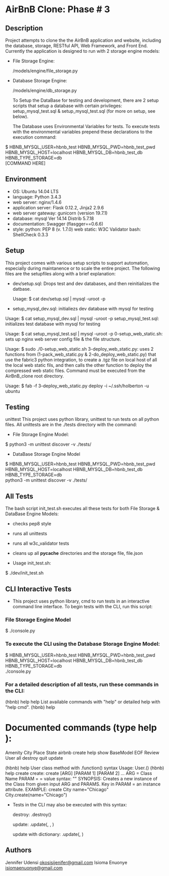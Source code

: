 # AirBnB Clone: Phase # 3
## Description
Project attempts to clone the the AirBnB application and website, including the database, storage, RESTful API, Web Framework, and Front End. Currently the application is designed to run with 2 storage engine models:

* File Storage Engine:

     /models/engine/file_storage.py
* Database Storage Engine:

     /models/engine/db_storage.py

     To Setup the DataBase for testing and development, there are 2 setup scripts that setup a database with certain privileges: setup_mysql_test.sql & setup_mysql_test.sql (for more on setup, see below).

     The Database uses Environmental Variables for tests. To execute tests with the environmental variables prepend these declarations to the execution command:

$ HBNB_MYSQL_USER=hbnb_test HBNB_MYSQL_PWD=hbnb_test_pwd \
HBNB_MYSQL_HOST=localhost HBNB_MYSQL_DB=hbnb_test_db HBNB_TYPE_STORAGE=db \
[COMMAND HERE]
## Environment
* OS: Ubuntu 14.04 LTS
* language: Python 3.4.3
* web server: nginx/1.4.6
* application server: Flask 0.12.2, Jinja2 2.9.6
* web server gateway: gunicorn (version 19.7.1)
* database: mysql Ver 14.14 Distrib 5.7.18
* documentation: Swagger (flasgger==0.6.6)
* style:
    python: PEP 8 (v. 1.7.0)
    web static: W3C Validator
    bash: ShellCheck 0.3.3
## Setup
This project comes with various setup scripts to support automation, especially during maintanence or to scale the entire project. The following files are the setupfiles along with a brief explanation:

* dev/setup.sql: Drops test and dev databases, and then reinitializes the datbase.

     Usage: $ cat dev/setup.sql | mysql -uroot -p
* setup_mysql_dev.sql: initialiezs dev database with mysql for testing

Usage: $ cat setup_mysql_dev.sql | mysql -uroot -p
setup_mysql_test.sql: initializes test database with mysql for testing

Usage: $ cat setup_mysql_test.sql | mysql -uroot -p
0-setup_web_static.sh: sets up nginx web server config file & the file structure.

Usage: $ sudo ./0-setup_web_static.sh
3-deploy_web_static.py: uses 2 functions from (1-pack_web_static.py & 2-do_deploy_web_static.py) that use the fabric3 python integration, to create a .tgz file on local host of all the local web static fils, and then calls the other function to deploy the compressed web static files. Command must be executed from the AirBnB_clone root directory.

Usage: $ fab -f 3-deploy_web_static.py deploy -i ~/.ssh/holberton -u ubuntu
## Testing
unittest
This project uses python library, unittest to run tests on all python files. All unittests are in the ./tests directory with the command:

* File Storage Engine Model:

$ python3 -m unittest discover -v ./tests/
* DataBase Storage Engine Model

$ HBNB_MYSQL_USER=hbnb_test HBNB_MYSQL_PWD=hbnb_test_pwd \
HBNB_MYSQL_HOST=localhost HBNB_MYSQL_DB=hbnb_test_db HBNB_TYPE_STORAGE=db \
python3 -m unittest discover -v ./tests/
## All Tests
The bash script init_test.sh executes all these tests for both File Storage & DataBase Engine Models:

* checks pep8 style

* runs all unittests

* runs all w3c_validator tests

* cleans up all __pycache__ directories and the storage file, file.json

* Usage init_test.sh:

$ ./dev/init_test.sh
## CLI Interactive Tests
* This project uses python library, cmd to run tests in an interactive command line interface. To begin tests with the CLI, run this script:
### File Storage Engine Model
$ ./console.py
### To execute the CLI using the Database Storage Engine Model:
$ HBNB_MYSQL_USER=hbnb_test HBNB_MYSQL_PWD=hbnb_test_pwd \
HBNB_MYSQL_HOST=localhost HBNB_MYSQL_DB=hbnb_test_db HBNB_TYPE_STORAGE=db \
./console.py
### For a detailed description of all tests, run these commands in the CLI:
(hbnb) help help
List available commands with "help" or detailed help with "help cmd".
(hbnb) help

Documented commands (type help <topic>):
========================================
Amenity    City  Place   State  airbnb  create   help  show
BaseModel  EOF   Review  User   all     destroy  quit  update

(hbnb) help User
class method with .function() syntax
        Usage: User.<command>(<id>)
(hbnb) help create
create: create [ARG] [PARAM 1] [PARAM 2] ...
        ARG = Class Name
        PARAM = <key name>=<value>
                value syntax: "<value>"
        SYNOPSIS: Creates a new instance of the Class from given input ARG
                  and PARAMS. Key in PARAM = an instance attribute.
        EXAMPLE: create City name="Chicago"
                 City.create(name="Chicago")
* Tests in the CLI may also be executed with this syntax:

    destroy: <class name>.destroy(<id>)

    update: <class name>.update(<id>, <attribute name>, <attribute value>)

    update with dictionary: <class name>.update(<id>, <dictionary representation>)

## Authors
Jennifer Udensi okosisijenifer@gmail.com
Isioma Enuonye isiomaenuonye@gmail.com
